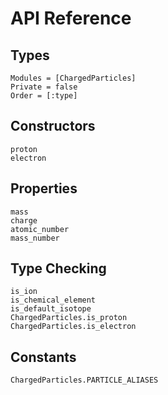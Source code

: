 # API Reference

## Types

```@autodocs
Modules = [ChargedParticles]
Private = false
Order = [:type]
```

## Constructors

```@docs
proton
electron
```

## Properties

```@docs
mass
charge
atomic_number
mass_number
```

## Type Checking

```@docs
is_ion
is_chemical_element
is_default_isotope
ChargedParticles.is_proton
ChargedParticles.is_electron
```

## Constants

```@docs
ChargedParticles.PARTICLE_ALIASES
```
